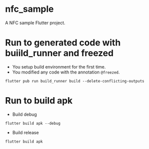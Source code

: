 # nfc_sample

A NFC sample Flutter project.

# Run to generated code with buiild_runner and freezed
- You setup build environment for the first time.
- You modified any code with the annotation `@freezed`.

```
flutter pub run build_runner build --delete-conflicting-outputs
```

# Run to build apk
- Build debug
```
flutter build apk --debug
```

- Build release
```
flutter build apk
```
